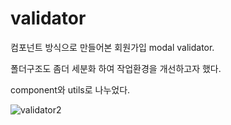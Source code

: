 # validator

컴포넌트 방식으로 만들어본 회원가입 modal validator.

폴더구조도 좀더 세분화 하여 작업환경을 개선하고자 했다.

component와 utils로 나누었다.

![validator2](https://user-images.githubusercontent.com/65995664/141637515-48b31111-2b40-4f4d-adb3-79b93f511e4b.gif)
